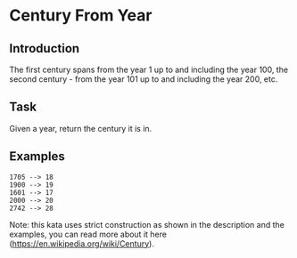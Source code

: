 ﻿# Century From Year

## Introduction

The first century spans from the year 1 up to and including the year 100, the second century - from the year 101 up to and including the year 200, etc.

## Task

Given a year, return the century it is in.

## Examples

```
1705 --> 18
1900 --> 19
1601 --> 17
2000 --> 20
2742 --> 28
```

Note: this kata uses strict construction as shown in the description and the examples, you can read more about it here (https://en.wikipedia.org/wiki/Century).